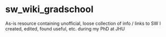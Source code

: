 # sw_wiki_gradschool
As-is resource containing unofficial, loose collection of info / links to SW I created, edited, found useful, etc. during my PhD at JHU
